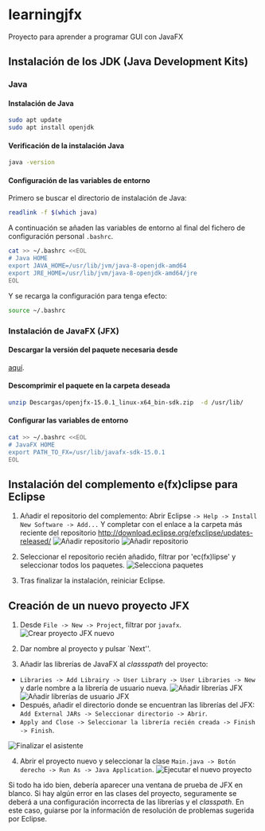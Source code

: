 # learningjfx
Proyecto para aprender a programar GUI con JavaFX

## Instalación de los JDK (Java Development Kits)
### Java
#### Instalación de Java
```bash
sudo apt update
sudo apt install openjdk
```
#### Verificación de la instalación Java
```bash
java -version
```
#### Configuración de las variables de entorno
Primero se buscar el directorio de instalación de Java:
```bash
readlink -f $(which java)
```
A continuación se añaden las variables de entorno al final del fichero de
configuración personal `.bashrc`.
```bash
cat >> ~/.bashrc <<EOL
# Java HOME
export JAVA_HOME=/usr/lib/jvm/java-8-openjdk-amd64
export JRE_HOME=/usr/lib/jvm/java-8-openjdk-amd64/jre
EOL
```
Y se recarga la configuración para tenga efecto:
```bash
source ~/.bashrc
```
### Instalación de JavaFX (JFX)
#### Descargar la versión del paquete necesaria desde
[aquí](https://gluonhq.com/products/javafx/).

#### Descomprimir el paquete en la carpeta deseada
```bash
unzip Descargas/openjfx-15.0.1_linux-x64_bin-sdk.zip  -d /usr/lib/
```
#### Configurar las variables de entorno
```bash
cat >> ~/.bashrc <<EOL
# JavaFX HOME
export PATH_TO_FX=/usr/lib/javafx-sdk-15.0.1
EOL
```

## Instalación del complemento e(fx)clipse para Eclipse
1. Añadir el repositorio del complemento:
Abrir Eclipse  `-> Help -> Install New Software -> Add...`
Y completar con el enlace a la carpeta más reciente del repositorio
http://download.eclipse.org/efxclipse/updates-released/
![Añadir repositorio](./images/1_add_repository.png)
![Añadir repositorio](./images/2_add_repository.png)

2. Seleccionar el repositorio recién añadido, filtrar por
'ec(fx)lipse' y seleccionar todos los paquetes.
![Selecciona paquetes](./images/3_select_packages.png)

3. Tras finalizar la instalación, reiniciar Eclipse.

## Creación de un nuevo proyecto JFX

1. Desde `File -> New -> Project`, filtrar por `javafx`.
![Crear proyecto JFX nuevo](./images/4_select_project.png)

2. Dar nombre al proyecto y pulsar `Next''.

3. Añadir las librerías de JavaFX al _classspath_ del proyecto:
- `Libraries -> Add Librairy -> User Library -> User Libraries -> New` y darle
nombre a la librería de usuario nueva.
![Añadir librerías JFX](./images/5_add_user_library.png)
![Añadir librerías de usuario JFX](./images/6_user_library.png)
- Después, añadir el directorio donde se encuentran las librerías del JFX:
`Add External JARs -> Seleccionar directorio -> Abrir`.
- `Apply and Close -> Seleccionar la librería recién creada -> Finish -> Finish`.

![Finalizar el asistente](./images/7_finish_new_jfxproject.png)

4. Abrir el proyecto nuevo y seleccionar la clase `Main.java -> Botón derecho -> Run As -> Java Application`.
![Ejecutar el nuevo proyecto](./images/8_open_project.png)

Si todo ha ido bien, debería aparecer una ventana de prueba de JFX en blanco.
Si hay algún error en las clases del proyecto, seguramente se deberá a una
configuración incorrecta de las librerías y el _classpath_. En este caso,
guiarse por la información de resolución de problemas sugerida por Eclipse.
